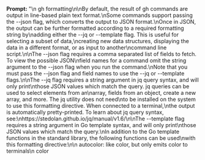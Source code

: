 **Prompt:**
"\n          gh formatting\n\nBy default, the result of gh commands are output in line-based plain text format.\nSome commands support passing the --json flag, which converts the output to JSON format.\nOnce in JSON, the output can be further formatted according to a required formatting string by\nadding either the --jq or --template flag. This is useful for selecting a subset of data,\ncreating new data structures, displaying the data in a different format, or as input to another\ncommand line script.\n\nThe --json flag requires a comma separated list of fields to fetch. To view the possible JSON\nfield names for a command omit the string argument to the --json flag when you run the command.\nNote that you must pass the --json flag and field names to use the --jq or --template flags.\n\nThe --jq flag requires a string argument in jq query syntax, and will only print\nthose JSON values which match the query. jq queries can be used to select elements from an\narray, fields from an object, create a new array, and more. The jq utility does not need\nto be installed on the system to use this formatting directive. When connected to a terminal,\nthe output is automatically pretty-printed. To learn about jq query syntax, see:\nhttps://stedolan.github.io/jq/manual/v1.6/\n\nThe --template flag requires a string argument in Go template syntax, and will only print\nthose JSON values which match the query.\nIn addition to the Go template functions in the standard library, the following functions can be used\nwith this formatting directive:\n\n  autocolor: like color, but only emits color to terminals\n  color <style> <input>: colorize input using https://github.com/mgutz/ansi\n  join <sep> <list>: joins values in the list using a separator\n  pluck <field> <list>: collects values of a field from all items in the input\n  tablerow <fields>...: aligns fields in output vertically as a table\n  tablerender: renders fields added by tablerow in place\n  timeago <time>: renders a timestamp as relative to now\n  timefmt <format> <time>: formats a timestamp using Go's Time.Format function\n  truncate <length> <input>: ensures input fits within length\n  hyperlink <url> <text>: renders a terminal hyperlink\n\n\nTo learn more about Go templates, see: https://golang.org/pkg/text/template/.\n\nExamples\n\n# default output format\n$ gh pr list\nShowing 23 of 23 open pull requests in cli/cli\n\n#123  A helpful contribution          contribution-branch              about 1 day ago\n#124  Improve the docs                docs-branch                      about 2 days ago\n#125  An exciting new feature         feature-branch                   about 2 days ago\n\n\n# adding the --json flag with a list of field names\n$ gh pr list --json number,title,author\n[\n  {\n\t\"author\": {\n\t  \"login\": \"monalisa\"\n\t},\n\t\"number\": 123,\n\t\"title\": \"A helpful contribution\"\n  },\n  {\n\t\"author\": {\n\t  \"login\": \"codercat\"\n\t},\n\t\"number\": 124,\n\t\"title\": \"Improve the docs\"\n  },\n  {\n\t\"author\": {\n\t  \"login\": \"cli-maintainer\"\n\t},\n\t\"number\": 125,\n\t\"title\": \"An exciting new feature\"\n  }\n]\n\n\n# adding the --jq flag and selecting fields from the array\n$ gh pr list --json author --jq '.[].author.login'\nmonalisa\ncodercat\ncli-maintainer\n\n# --jq can be used to implement more complex filtering and output changes:\n$ bin/gh issue list --json number,title,labels --jq \\\n  'map(select((.labels | length) > 0))    # must have labels\n  | map(.labels = (.labels | map(.name))) # show only the label names\n  | .[:3]                                 # select the first 3 results'\n  [\n\t{\n\t  \"labels\": [\n\t\t\"enhancement\",\n\t\t\"needs triage\"\n\t  ],\n\t  \"number\": 123,\n\t  \"title\": \"A helpful contribution\"\n\t},\n\t{\n\t  \"labels\": [\n\t\t\"help wanted\",\n\t\t\"docs\",\n\t\t\"good first issue\"\n\t  ],\n\t  \"number\": 125,\n\t  \"title\": \"Improve the docs\"\n\t},\n\t{\n\t  \"labels\": [\n\t\t\"enhancement\",\n\t  ],\n\t  \"number\": 7221,\n\t  \"title\": \"An exciting new feature\"\n\t}\n  ]\n  \n# using the --template flag with the hyperlink helper\ngh issue list --json title,url --template '{{range .}}{{hyperlink .url .title}}{{\"\\n\"}}{{end}}'\n\n\n# adding the --template flag and modifying the display format\n$ gh pr list --json number,title,headRefName,updatedAt --template \\\n\t'{{range .}}{{tablerow (printf \"#%v\" .number | autocolor \"green\") .title .headRefName (timeago .updatedAt)}}{{end}}'\n\n#123  A helpful contribution      contribution-branch       about 1 day ago\n#124  Improve the docs            docs-branch               about 2 days ago\n#125  An exciting new feature     feature-branch            about 2 days ago\n\n\n# a more complex example with the --template flag which formats a pull request using multiple tables with headers:\n$ gh pr view 3519 --json number,title,body,reviews,assignees --template \\\n'{{printf \"#%v\" .number}} {{.title}}\n\n{{.body}}\n\n{{tablerow \"ASSIGNEE\" \"NAME\"}}{{range .assignees}}{{tablerow .login .name}}{{end}}{{tablerender}}\n{{tablerow \"REVIEWER\" \"STATE\" \"COMMENT\"}}{{range .reviews}}{{tablerow .author.login .state .body}}{{end}}\n'\n\n#3519 Add table and helper template functions\n\nResolves #3488\n\nASSIGNEE  NAME\nmislav    Mislav Marohni\u0107\n\n\nREVIEWER  STATE              COMMENT\nmislav    COMMENTED          This is going along great! Thanks for working on this \u2764\ufe0f\n\nSee also\n\n\n  gh\n\n\n          \n\n\n\n\n\n\n\n\n\n\n\n\n\n\n        "
 Rewrite this, reducing the number of words by about a quarter, and format with github markdown 


**Response:**
# GitHub CLI Formatting

The `gh` CLI outputs results in plain text by default. Use `--json` for JSON output, specifying fields with a comma-separated list. To format JSON output, add `--jq` or `--template`.

- `--json`: Lists fields in JSON. Omit the argument to see possible fields.
- `--jq`: Filters JSON with a jq query. No need to install jq separately. For syntax, visit [jq manual](https://stedolan.github.io/jq/manual/v1.6/).
- `--template`: Uses Go template syntax for formatting. Includes functions like `autocolor`, `color`, `join`, `pluck`, `tablerow`, `tablerender`, `timeago`, `timefmt`, `truncate`, and `hyperlink`. Learn more at [Go templates](https://golang.org/pkg/text/template/).

## Examples

Default format:
```sh
$ gh pr list
```

JSON with specific fields:
```sh
$ gh pr list --json number,title,author
```

Filtering with `--jq`:
```sh
$ gh pr list --json author --jq '.[].author.login'
```

Complex `--jq` filtering:
```sh
$ gh issue list --json number,title,labels --jq 'map(select((.labels | length) > 0)) | map(.labels = (.labels | map(.name))) | .[:3]'
```

Using `--template` with hyperlink:
```sh
$ gh issue list --json title,url --template '{{range .}}{{hyperlink .url .title}}{{"\n"}}{{end}}'
```

Modifying display with `--template`:
```sh
$ gh pr list --json number,title,headRefName,updatedAt --template '{{range .}}{{tablerow (printf "#%v" .number | autocolor "green") .title .headRefName (timeago .updatedAt)}}{{end}}'
```

Complex `--template` formatting:
```sh
$ gh pr view 3519 --json number,title,body,reviews,assignees --template '{{printf "#%v" .number}} {{.title}}\n\n{{.body}}\n\n{{tablerow "ASSIGNEE" "NAME"}}{{range .assignees}}{{tablerow .login .name}}{{end}}{{tablerender}}{{tablerow "REVIEWER" "STATE" "COMMENT"}}{{range .reviews}}{{tablerow .author.login .state .body}}{{end}}'
```

For more information, use `gh help`.

<details><summary>Metadata</summary>

- Duration: 28863 ms
- Datetime: 2023-12-02T14:29:01.356723
- Model: gpt-4-1106-preview

</details>

**Options:**
```json
{"temperature": 0.0}
```

